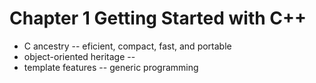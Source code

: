 # Chapter 1 Getting Started with C++

- C ancestry  -- eficient, compact, fast, and portable
- object-oriented heritage -- 
- template features -- generic programming